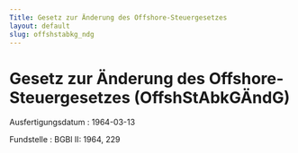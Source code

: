 ```yaml
---
Title: Gesetz zur Änderung des Offshore-Steuergesetzes
layout: default
slug: offshstabkg_ndg
---
```


# Gesetz zur Änderung des Offshore-Steuergesetzes (OffshStAbkGÄndG)

Ausfertigungsdatum
:   1964-03-13

Fundstelle
:   BGBl II: 1964, 229

